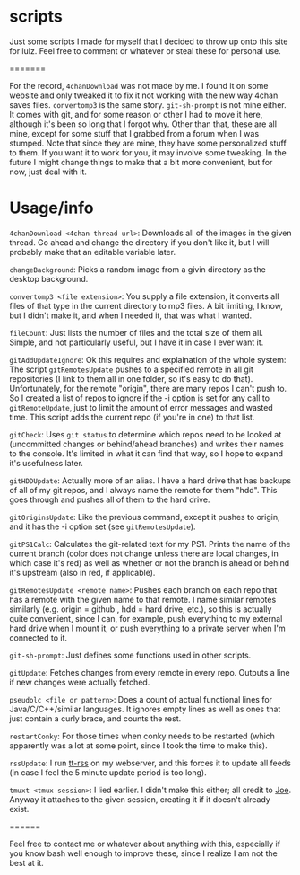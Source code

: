 scripts
=======

Just some scripts I made for myself that I decided to throw up onto this site for lulz. Feel free to comment or whatever or steal these for personal use.

=======

For the record, `4chanDownload` was not made by me. I found it on some website and only tweaked it to fix it not working with the new way 4chan saves files.
`convertomp3` is the same story.
`git-sh-prompt` is not mine either. It comes with git, and for some reason or other I had to move it here, although it's been so long that I forgot why.
Other than that, these are all mine, except for some stuff that I grabbed from a forum when I was stumped. Note that since they are mine, they have some personalized stuff to them. If you want it to work for you, it may involve some tweaking. In the future I might change things to make that a bit more convenient, but for now, just deal with it.

Usage/info
======

`4chanDownload <4chan thread url>`: Downloads all of the images in the given thread. Go ahead and change the directory if you don't like it, but I will probably make that an editable variable later.

`changeBackground`: Picks a random image from a givin directory as the desktop background.

`convertomp3 <file extension>`: You supply a file extension, it converts all files of that type in the current directory to mp3 files. A bit limiting, I know, but I didn't make it, and when I needed it, that was what I wanted.

`fileCount`: Just lists the number of files and the total size of them all. Simple, and not particularly useful, but I have it in case I ever want it.

`gitAddUpdateIgnore`: Ok this requires and explaination of the whole system: The script `gitRemotesUpdate` pushes to a specified remote in all git repositories (I link to them all in one folder, so it's easy to do that). Unfortunately, for the remote "origin", there are many repos I can't push to. So I created a list of repos to ignore if the -i option is set for any call to `gitRemoteUpdate`, just to limit the amount of error messages and wasted time. This script adds the current repo (if you're in one) to that list.

`gitCheck`: Uses `git status` to determine which repos need to be looked at (uncommitted changes or behind/ahead branches) and writes their names to the console. It's limited in what it can find that way, so I hope to expand it's usefulness later.

`gitHDDUpdate`: Actually more of an alias. I have a hard drive that has backups of all of my git repos, and I always name the remote for them "hdd". This goes through and pushes all of them to the hard drive.

`gitOriginsUpdate`: Like the previous command, except it pushes to origin, and it has the -i option set (see `gitRemotesUpdate`).

`gitPS1Calc`: Calculates the git-related text for my PS1. Prints the name of the current branch (color does not change unless there are local changes, in which case it's red) as well as whether or not the branch is ahead or behind it's upstream (also in red, if applicable).

`gitRemotesUpdate <remote name>`: Pushes each branch on each repo that has a remote with the given name to that remote. I name similar remotes similarly (e.g. origin = github , hdd = hard drive, etc.), so this is actually quite convenient, since I can, for example, push everything to my external hard drive when I mount it, or push everything to a private server when I'm connected to it.

`git-sh-prompt`: Just defines some functions used in other scripts.

`gitUpdate`: Fetches changes from every remote in every repo. Outputs a line if new changes were actually fetched.

`pseudolc <file or pattern>`: Does a count of actual functional lines for Java/C/C++/similar languages. It ignores empty lines as well as ones that just contain a curly brace, and counts the rest.

`restartConky`: For those times when conky needs to be restarted (which apparently was a lot at some point, since I took the time to make this).

`rssUpdate`: I run [tt-rss](tt-rss.org) on my webserver, and this forces it to update all feeds (in case I feel the 5 minute update period is too long).

`tmuxt <tmux session>`: I lied earlier. I didn't make this either; all credit to [Joe](https://github.com/Ginto8). Anyway it attaches to the given session, creating it if it doesn't already exist.


======

Feel free to contact me or whatever about anything with this, especially if you know bash well enough to improve these, since I realize I am not the best at it.
